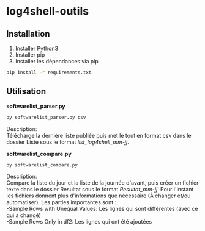 # log4shell-outils
## Installation

1. Installer Python3
2. Installer pip
3. Installer les dépendances via pip

```bash
pip install -r requirements.txt
```
## Utilisation
**softwarelist_parser.py**
```bash
py softwarelist_parser.py csv
```
Description: \
Télécharge la dernière liste publiée puis met le tout en format csv dans le dossier Liste sous le format _list_log4shell_mm-jj_.

**softwarelist_compare.py**
```bash
py softwarelist_compare.py
```
Description: \
Compare la liste du jour et la liste de la journée d'avant, puis créer un fichier texte dans le dossier Resultat sous le format _Resultat_mm-jj_. Pour l'instant les fichiers donnent plus d'informations que nécessaire (À changer et/ou automatiser). Les parties importantes sont : \
-Sample Rows with Unequal Values: Les lignes qui sont différentes (avec ce qui a changé) \
-Sample Rows Only in df2: Les lignes qui ont été ajoutées
